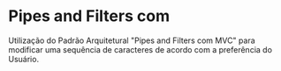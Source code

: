 # Pipes and Filters com 

Utilização do Padrão Arquitetural "Pipes and Filters com MVC"  para modificar uma sequência de caracteres de acordo com a preferência do Usuário.
